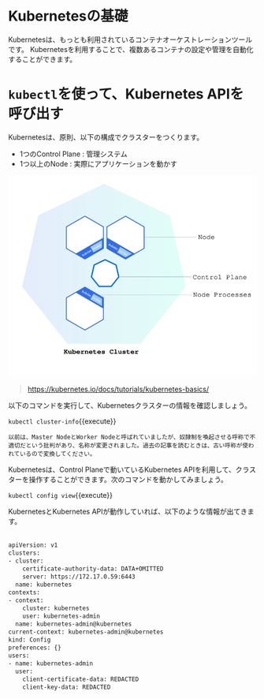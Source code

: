 # Kubernetesの基礎

Kubernetesは、もっとも利用されているコンテナオーケストレーションツールです。
Kubernetesを利用することで、複数あるコンテナの設定や管理を自動化することができます。

# `kubectl`を使って、Kubernetes APIを呼び出す

Kubernetesは、原則、以下の構成でクラスターをつくります。
- 1つのControl Plane : 管理システム
- 1つ以上のNode : 実際にアプリケーションを動かす

![cluster](./assets/module_01_cluster.svg)
> https://kubernetes.io/docs/tutorials/kubernetes-basics/

以下のコマンドを実行して、Kubernetesクラスターの情報を確認しましょう。

`kubectl cluster-info`{{execute}}

`以前は、Master NodeとWorker Nodeと呼ばれていましたが、奴隷制を喚起させる呼称で不適切だという批判があり、名称が変更されました。過去の記事を読むときは、古い呼称が使われているので変換してください。`

Kubernetesは、Control Planeで動いているKubernetes APIを利用して、クラスターを操作することができます。次のコマンドを動かしてみましょう。

`kubectl config view`{{execute}}

KubernetesとKubernetes APIが動作していれば、以下のような情報が出てきます。

```

apiVersion: v1
clusters:
- cluster:
    certificate-authority-data: DATA+OMITTED
    server: https://172.17.0.59:6443
  name: kubernetes
contexts:
- context:
    cluster: kubernetes
    user: kubernetes-admin
  name: kubernetes-admin@kubernetes
current-context: kubernetes-admin@kubernetes
kind: Config
preferences: {}
users:
- name: kubernetes-admin
  user:
    client-certificate-data: REDACTED
    client-key-data: REDACTED

```
